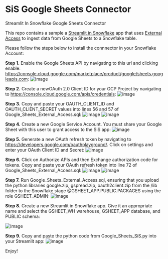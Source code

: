 # SiS Google Sheets Connector
Streamlit In Snowflake Google Sheets Connector

This repo contains a sample a [Streamlit in Snowflake](https://docs.snowflake.com/en/developer-guide/streamlit/about-streamlit) app that uses [External Access](https://docs.snowflake.com/en/developer-guide/external-network-access/creating-using-external-network-access) to ingest data from Google Sheets to a Snowflake table.
 
Please follow the steps below to install the connnector in your Snowflake Account:

**Step 1.** Enable the Google Sheets API by navigating to this url and clicking enable: https://console.cloud.google.com/marketplace/product/google/sheets.googleapis.com:
![image](https://github.com/alexfrancisross/Google_Sheets_SiS/assets/11485060/e915d265-602d-42cd-ba65-bc329c80ffb0)

 **Step 2.** Create a newOAuth 2.0 Client ID for your GCP Project by navigating to https://console.cloud.google.com/apis/credentials:
![image](https://github.com/alexfrancisross/Google_Sheets_SiS/assets/11485060/27708d94-e04d-49c1-a79d-77bddf1c540a)


**Step 3.** Copy and paste your OAUTH_CLIENT_ID and OAUTH_CLIENT_SECRET values into lines 56 and 57 of Google_Sheets_External_Access.sql:
![image](https://github.com/alexfrancisross/Google_Sheets_SiS/assets/11485060/7a1800e5-dcdc-4fec-9a5b-d5352d1e307c)
![image](https://github.com/alexfrancisross/Google_Sheets_SiS/assets/11485060/b8147a47-7a0c-44d7-9da0-e641ff96e223)

**Step 4.** Create a new Google Service Account. You must share your Google Sheet with this user to grant access to the SiS app: 
![image](https://github.com/alexfrancisross/Google_Sheets_SiS/assets/11485060/cd3df72d-5c38-4079-a883-8c7228fe9ba3)

**Step 5.** Generate a new OAuth refresh token by navigating to https://developers.google.com/oauthplayground/. Click on settings and enter your OAuth Client ID and Secret:
![image](https://github.com/alexfrancisross/Google_Sheets_SiS/assets/11485060/b471cd51-8d06-4722-bd4a-63960aee1968)

**Step 6.** Click on Authorize APIs and then Exchange authorization code for tokens. Copy and paste your OAuth refresh token into line 72 of Google_Sheets_External_Access.sql:
![image](https://github.com/alexfrancisross/Google_Sheets_SiS/assets/11485060/4768fee7-ddc3-44c6-90ca-3158442dc5a1)
![image](https://github.com/alexfrancisross/Google_Sheets_SiS/assets/11485060/e8a489a8-1f5d-4274-8cfb-a311f58746b1)

**Step 7.** Run Google_Sheets_External_Access.sql, ensuring that you upload the python libraries google.zip, gspread.zip, oauth2client.zip from the /lib folder to the Snowflake stage @GSHEET_APP.PUBLIC.PACKAGES using the role GSHEET_ADMIN: 
![image](https://github.com/alexfrancisross/Google_Sheets_SiS/assets/11485060/68f49694-eb76-46f8-93b2-2bb2690db573)

**Step 8.** Create a new Streamlit in Snowflake app. Give it an appropriate name and select the GSHEET_WH warehouse, GSHEET_APP database, and PUBLIC schema:

![image](https://github.com/alexfrancisross/Google_Sheets_SiS/assets/11485060/2ef2c6ad-742e-40a1-a314-16da1f9133d8)

**Step 9.** Copy and paste the python code from Google_Sheets_SiS.py into your Streamlit app:
![image](https://github.com/alexfrancisross/Google_Sheets_SiS/assets/11485060/6ef193c0-c84a-4467-a18e-cec3de586d57)

Enjoy!
